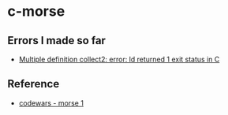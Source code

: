 # c-morse

## Errors I made so far
- [Multiple definition collect2: error: ld returned 1 exit status in C](https://stackoverflow.com/questions/23864573/multiple-definition-collect2-error-ld-returned-1-exit-status-in-c)

## Reference
- [codewars - morse 1](https://www.codewars.com/kata/54b724efac3d5402db00065e/train/c)